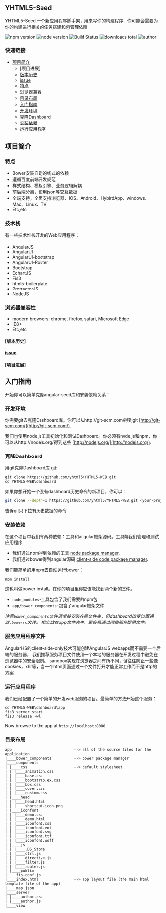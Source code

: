 ## YHTML5-Seed


YHTML5-Seed 一个新应用程序脚手架，用来写你的构建程序，你可能会需要为你的构建进行相关的任务搭建和包管理依赖

               
![npm version] ![node version] ![Build Status] ![downloads total] ![author]


### 快速链接
- [项目简介](#项目简介)
    - [项目进展]
    - [版本历史](https://github.com/yhtml5/FW-Dashboard/blob/master/changeLog.md)
    - [issue]
    - [特点](#特点)
    - [浏览器兼容](#浏览器兼容)
    - [目录布局](#目录布局)
    - [入门指南](#入门指南)
    - [开发环境](#开发环境)
    - [克隆Dashboard](#克隆Dashboard)
    - [安装依赖](#安装依赖)
    - [运行应用程序](#运行应用程序)
    

## 项目简介

### 特点
  * Bower安装自动的线式的依赖
  * 遵循百度前端开发规范
  * 样式结构、模板引擎、业务逻辑解耦
  * 前后端分离，使用json等交互数据
  * 全端支持，全面支持浏览器、IOS、Android、HybirdApp、windows、Mac、Linux、TV
  * Etc,etc

### 技术栈

有一些技术堆栈开发的Web应用程序：

#### 


  * AngularJS
  * AngularUI
  * AngularUI-bootstrap
  * AngularUI-Router
  * Bootstrap
  * EchartJS 
  * Fis3
  * html5-boilerplate
  * ProtractorJS
  * NodeJS 

### 浏览器兼容性
  * modern browsers: chrome, firefox, safari, Microsoft Edge  
  * IE8+
  * Etc,etc

#### [版本历史]
#### [issue]
#### [项目进展]

## 入门指南

开始你可以简单克隆angular-seed库和安装依赖关系：

### 开发环境

你需要git去克隆Dashboard库。你可以从http://git-scm.com/得到git
[http://git-scm.com/](http://git-scm.com/).

我们也使用node.js工具初始化和测试Dashboard。你必须有node.js和npm，你可以从http://nodejs.org/得到这些
[http://nodejs.org/](http://nodejs.org/).

 
### 克隆Dashboard

用git克隆Dashboard库
[git][git]:
```
git clone https://github.com/yhtml5/YHTML5-WEB.git
cd YHTML5-WEB\dashboard
```

如果你想开始一个没有dashboard历史命令的新项目，你可以：

```bash
git clone --depth=1 https://github.com/yhtml5/YHTML5-WEB.git <your-project-name>
```

告诉git只下拉有历史数据的命令

### 安装依赖

在这个项目中我们有两种依赖：工具和angular框架源码。工具帮我们管理和测试应用程序

* 我们通过npm得到依赖的工具
[node package manager][npm].
* 我们通过bower得到angular源码
[client-side code package manager][bower].

我们能简单的用npm去自动运行bower：
```
npm install
```

这也叫做bower install。在你的项目里你应该能找到两个新的文件。

* `node_modules`-工具包含了我们需要的npm包
* `app/bower_components`-包含了angular框架文件


*注意`bower_components`文件通常被安装在根文件夹，但dashboard改变位置通过`.bowerrc`文件。
把它放在app文件夹中，更容易通过网络服务提供文件。*



### 服务应用程序文件

AngularHS的client-side-only技术可能创建AngularJS webapps而不需要一个后端的服务器，
我们推荐服务项目文件使用一个本地的服务器在开发过程中避免在浏览器中的安全限制。
sandbox实现在浏览器之间有所不同，但往往防止一些像cookies，xhr等，当一个html页面通过一个文件打开才能正常工作而不是http的方案


### 运行应用程序

我们已经配置了一个简单的开发web服务的项目。最简单的方法开始这个服务：

```
cd YHTML5-WEB\dashboard\app 
fis3 server start
fis3 release -wl
```

Now browse to the app at `http://localhost:8080`.

### 目录布局
```
app                            --> all of the source files for the application
|____bower_components          --> bower package manager
|____components
| |____css                     --> default stylesheet
| | |____animation.css
| | |____base.css
| | |____bootstrap.ex.css
| | |____box.css
| | |____cover.css
| | |____custom.css
| |____head
| | |____head.html
| | |____shortcut-icon.png
| |____iconfont
| | |____demo.css
| | |____demo.html
| | |____iconfont.css
| | |____iconfont.eot
| | |____iconfont.svg
| | |____iconfont.ttf
| | |____iconfont.woff
| |____js
| | |____.DS_Store
| | |____ctrl.js
| | |____directive.js
| | |____filter.js
| | |____router.js
| |____public
|____fis-conf.js
|____index.html                --> app layout file (the main html template file of the app)
|____map.json
|____server
| |____author.css
| |____author.js
|____view

```

[git]: http://git-scm.com/
[bower]: http://bower.io
[npm]: https://www.npmjs.org/
[node]: http://nodejs.org
[protractor]: https://github.com/angular/protractor
[jasmine]: http://jasmine.github.io
[karma]: http://karma-runner.github.io
[travis]: https://travis-ci.org/
[http-server]: https://github.com/nodeapps/http-server

[npm version]:https://img.shields.io/npm/v/npm.svg
[node version]:https://img.shields.io/badge/node-v4.3.2-blue.svg
[Build Status]:https://img.shields.io/travis/twbs/bootstrap/master.svg
[downloads total]:https://img.shields.io/github/downloads/atom/atom/total.svg
[author]:https://img.shields.io/badge/author-yhtml5-blue.svg

[changeLog]:https://github.com/yhtml5/FW-Dashboard/blob/master/changeLog.md
[problem]:https://github.com/yhtml5/FW-Dashboard/blob/master/question.md
[project progress]:https://github.com/yhtml5/FW-Dashboard/issues?q=%E4%BB%BB%E5%8A%A1+is%3Aopen
[issue]:https://github.com/yhtml5/FW-Dashboard/blob/master/changeLog.md
